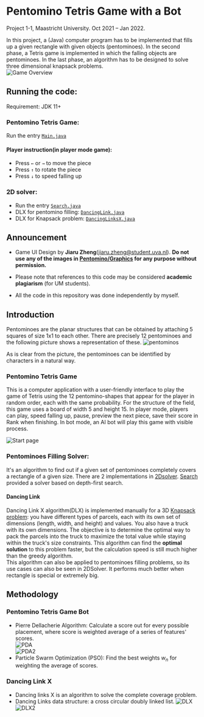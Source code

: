 # Pentomino Tetris Game with a Bot
Project 1-1, Maastricht University. Oct 2021 – Jan 2022.

In this project, a (Java) computer program has to be implemented that fills up a given rectangle with given objects
(pentominoes). In the second phase, a Tetris game is implemented in which the falling objects are pentominoes. In the
last phase, an algorithm has to be designed to solve three dimensional knapsack problems.  
![Game Overview](imgs/game1.png)

## Running the code:
Requirement: JDK 11+  

### Pentomino Tetris Game:
Run the entry [`Main.java`](/Pentomino/src/pentomino/tetris/game/game/Main.java)  

#### Player instruction(in player mode game): 
+ Press `←` or `→` to move the piece 
+ Press `↑` to rotate the piece
+ Press `↓` to speed falling up

### 2D solver:
+ Run the entry [`Search.java`](/Pentomino/src/2DSolver/Search.java)  
+ DLX for pentomino filling: [`DancingLink.java`](/Pentomino/src/2DSolver/DancingLink.java)
+ DLX for Knapsack problem: [`DancingLinksX.java`](/Pentomino/src/KnapsackProb/DancingLinksX.java)  

## Announcement
+ Game UI Design by **Jiaru Zheng**(<a href="mailto:jiaru.zheng@student.uva.nl">jiaru.zheng@student.uva.nl</a>). **Do not use any of the images in [Pentomino/Graphics](/Pentomino/Graphics/) for any purpose without permission.**  

+ Please note that references to this code may be considered **academic plagiarism** (for UM students).

+ All the code in this repository was done independently by myself.  

## Introduction
Pentominoes are the planar structures that can be obtained by attaching 5 squares of size 1x1 to each other. There are precisely 12 pentominoes and the following picture shows a representation of these.
![pentominos](imgs/pentominos.png)

As is clear from the picture, the pentominoes can be identified by characters in a natural way.

### Pentomino Tetris Game
This is a computer application with a user-friendly interface to play the game of Tetris using the 12 pentomino-shapes that appear for the player in random order, each with the same probability. For the structure of the field, this game uses a board of width 5 and height 15. In player mode, players can play, speed falling up, pause, preview the next piece, save their score in Rank when finishing.  In bot mode, an AI bot will play this game with visible process.

![Start page](imgs/start_page.png)



### Pentominoes Filling Solver:
It's an algorithm to find out if a given set of pentominoes completely covers a rectangle of a given size. There are 2 implementations in [2Dsolver](/Pentomino/src/2DSolver/). [Search](/Pentomino/src/2DSolver/Search.java) provided a solver based on depth-first search. 

#### Dancing Link
Dancing Link X algorithm(DLX) is implemented manually for a 3D [Knapsack problem](/Pentomino/src/KnapsackProb/): you have different types of parcels, each with its own set of dimensions (length, width, and height) and values. You also have a truck with its own dimensions. The objective is to determine the optimal way to pack the parcels into the truck to maximize the total value while staying within the truck's size constraints. This algorithm can find the **optimal solution** to this problem faster, but the calculation speed is still much higher than the greedy algorithm.  
This algorithm can also be applied to pentominoes filling problems, so its use cases can also be seen in 2DSolver. It performs much better when rectangle is special or extremely big.  


## Methodology

### Pentomino Tetris Game Bot
+ Pierre Dellacherie Algorithm: Calculate a score out for every possible placement, where score is weighted average of a series of features' scores.  
![PDA](imgs/PDA.png)  
![PDA2](imgs/PDA2.png)  
+ Particle Swarm Optimization (PSO): Find the best weights $w_n$ for weighting the average of scores.

### Dancing Link X
+ Dancing links X is an algorithm to solve the complete coverage problem.
+ Dancing Links data structure: a cross circular doubly linked list.
![DLX](imgs/DLX.png)
![DLX2](imgs/DLX2.png)

